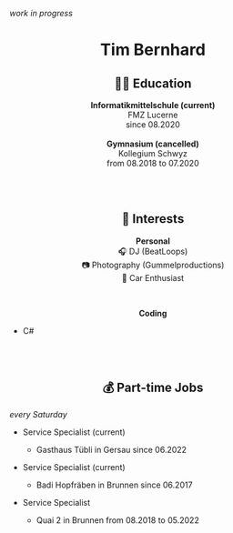 *work in progress*

<h1 align="center">Tim Bernhard</h1>

<h2 align="center"> 🧑‍🎓 Education </h2>

<p align="center"> 
  <strong> Informatikmittelschule (current) </strong> <br> 
  FMZ Lucerne <br>
  since 08.2020 
  <br>
  <br>
  <strong> Gymnasium (cancelled) </strong> <br>
  Kollegium Schwyz <br>
  from 08.2018 to 07.2020
</p>


<br>
<br>


<h2 align="center"> 🤔 Interests </h2>

<p align="center">
<strong> Personal </strong> <br>
🎧 DJ (BeatLoops) <br>
📷 Photography (Gummelproductions) <br>
🚗 Car Enthusiast <br>

</p>

<br>

<p align="center">
<strong> Coding </strong>
<ul> 
<li> C# </li>
</ul>
</p>

<br>
<br>

<h2 align="center">💰 Part-time Jobs</h2>

*every Saturday*

- Service Specialist (current)
  - Gasthaus Tübli in Gersau since 06.2022

- Service Specialist (current)
  - Badi Hopfräben in Brunnen since 06.2017

- Service Specialist
  - Quai 2 in Brunnen from 08.2018 to 05.2022
